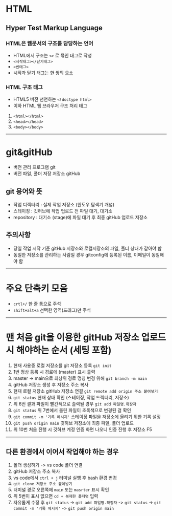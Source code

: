 # HTML
## Hyper Test Markup Language
### HTML은 웹문서의 구조를 담당하는 언어
* HTML에서 구조는 `<>` 로 묶인 태그로 작성
* `<시작태그></닫기태그>`
* `<빈태그>`
* 시작과 닫기 태그는 한 쌍의 요소
### HTML 구조 태그
* HTML5 버전 선언하는 `<!doctype html>`
* 이하 HTML 웹 브라우저 구조 처리 태그
1. `<html></html>`
2. `<head></head>`
3. `<body></body>`
----
# git&gitHub
* 버전 관리 프로그램 git
* 버전 파일, 폴더 저장 저장소 gitHub
## git 용어와 뜻
* 작업 디렉터리 : 실제 작업 저장소 (윈도우 탐색기 개념)
* 스테이징 : 깃허브에 작업 업로드 전 파일 대기, 대기소
* repository : 대기소 (stage)에 파일 대기 후 최종 gitHub 업로드 저장소
## 주의사항
* 당일 작업 시작 기준 gitHub 저장소와 로컬저장소의 파일, 폴더 상태가 같아야 함
* 동일한 저장소를 관리하는 사람일 경우 gitconfig에 등록된 이름, 이메일이 동일해야 함
----
# 주요 단축키 모음
* `crtl+/` 한 줄 통으로 주석
* `shift+alt+a` 선택한 영역(드래그)만 주석
----
# 맨 처음 git을 이용한 gitHub 저장소 업로드 시 해야하는 순서 (세팅 포함)
1. 현재 사용중 로컬 저장소를 git 저장소 등록 `git init`
2. 1번 정상 등록 시 경로에 (master) 표시 출력
3. master -> main으로 최상위 경로 명칭 변경 위해 `git branch -m main`
4. gitHub 저장소 생성 후 저장소 주소 복사
5. 현재 로컬 저장소 gitHub 저장소 연결 `git remote add origin 주소 붙여넣기`
6. `git status` 현재 상태 확인 (스테이징, 작업 드렉터리, 저장소)
7. 위 6번 결과 파일이 빨간색으로 출력될 경우 `git add 파일명.확장자`
8. `git status` 위 7번에서 올린 파일이 초록색으로 변경된 걸 확인
9. `git commit -m '기록 메시지'` 스테이징 파일을 저장소에 올리기 위한 기록 설정
10. `git push origin main` 깃허브 저장소에 최종 파일, 폴더 업로드
11. 위 10번 처음 진행 시 깃허브 계정 인증 화면 나오니 인증 진행 후 저장소 F5
----
## 다른 환경에서 이어서 작업해야 하는 경우
1. 폴더 생성하기 -> vs code 폴더 연결
2. gitHub 저장소 주소 복사
3. vs code에서 `ctrl + j` 터미널 실행 후 bash 환경 변경 
4. `git clone 저장소 주소 붙여넣기`
5. 터미널 경로 오른쪽에 `main` 또는 `masrter` 표시 확인
6. 위 5번이 표시 없으면 `cd + 복제한 폴더명` 입력
7. 자유롭게 수정 후 `git status` -> `git add 파일명.확장자` -> `git status` -> `git commit -m '기록 메시지'` -> `git push origin main`
